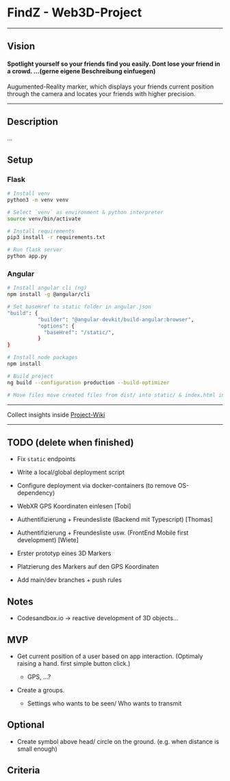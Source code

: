 # FindZ - Web3D-Project
---
## Vision

#### Spotlight yourself so your friends find you easily. Dont lose your friend in a crowd. ...(gerne eigene Beschreibung einfuegen)

Augumented-Reality marker, which displays your friends current position through the camera and locates your friends with higher precision.

---

## Description

...


## Setup

### Flask

```bash
# Install venv
python3 -m venv venv

# Select `venv` as environment & python interpreter
source venv/bin/activate

# Install requirements
pip3 install -r requirements.txt

# Run flask server
python app.py
```

### Angular



```bash
# Install angular cli (ng)
npm install -g @angular/cli

# Set baseHref to static folder in angular.json
"build": {
          "builder": "@angular-devkit/build-angular:browser",
          "options": {
            "baseHref": "/static/",
          }
}

# Install node packages
npm install

# Build project
ng build --configuration production --build-optimizer

# Move files move created files from dist/ into static/ & index.html into templates/

```

--- 

Collect insights inside [Project-Wiki](https://github.com/ThomasJon196/Findz/wiki)

---

## TODO (delete when finished)
- Fix `static` endpoints
- Write a local/global deployment script
- Configure deployment via docker-containers (to remove OS-dependency)




- WebXR GPS Koordinaten einlesen [Tobi]
- Authentifizierung + Freundesliste (Backend mit Typescript) [Thomas]
- Authentifizierung + Freundesliste usw. (FrontEnd Mobile first development) [Wiete]
- Erster prototyp eines 3D Markers 
- Platzierung des Markers auf den GPS Koordinaten



- Add main/dev branches + push rules


## Notes

- Codesandbox.io -> reactive development of 3D objects...



## MVP

- Get current position of a user based on app interaction. (Optimaly raising a hand. first simple button click.)
    - GPS, ...?

- Create a groups.
    - Settings who wants to be seen/ Who wants to transmit


## Optional

- Create symbol above head/ circle on the ground. (e.g. when distance is small enough) 

## Criteria
